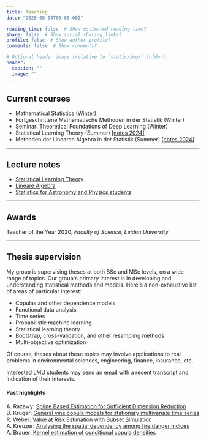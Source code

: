 ```yaml
---
title: Teaching
date: "2020-08-04T00:00:00Z"

reading_time: false  # Show estimated reading time?
share: false  # Show social sharing links?
profile: false  # Show author profile?
comments: false  # Show comments?

# Optional header image (relative to `static/img/` folder).
header:
  caption: ""
  image: ""
---
```




## Current courses

- Mathematical Statistics (Winter)
- Fortgeschrittene Mathematische Methoden in der Statistik (Winter)
- Seminar: Theoretical Foundations of Deep Learning (Winter)
- Statistical Learning Theory (Summer) [[notes 2024]](../slt-2024.pdf)
- Methoden der Linearen Algebra in der Statistik  (Summer) [[notes 2024]](../linalg-2024.pdf)

---

## Lecture notes

- [Statistical Learning Theory](../slt-2024.pdf)
- [Lineare Algebra](../slt-2024.pdf)
- [Statistics for Astronomy and Physics students](../stan-2020.pdf)
---

## Awards

<!-- [Teacher of the Year 2020](https://www.universiteitleiden.nl/science-talents-and-discoveries/teacher-of-the-year-award/thomas-nagler),  -->
Teacher of the Year 2020, *Faculty of Science, Leiden University*

---

## Thesis supervision

My group is supervising theses at both BSc and MSc levels, on a wide range of topics. Our group's primary interest is in developing and understanding statistical methods and models. Here's a non-exhaustive list of areas of particular interest:

* Copulas and other dependence models
* Functional data analysis
* Time series
* Probabilistic machine learning
* Statistical learning theory
* Bootstrap, cross-validation, and other resampling methods
* Multi-objective optimization

Of course, theses about these topics may involve applications to real problems in environmental sciences, engineering, finance, insurance, etc.

Interested LMU students may send an email with a recent transcript and indication of their interests. 

#### Past highlights

A. Razawy: [Spline Based Estimation for Sufficient Dimension Reduction](../razawy-suffdr.pdf)    
D. Krüger:  [General vine copula models for stationary multivariate time series](https://mediatum.ub.tum.de/node?id=1554813)   
R. Weber: [Value at Risk Estimation with Subset Simulation](http://mediatum.ub.tum.de/node?id=1467381)    
A. Kreuzer:  [Analysing the spatial dependency among fire danger indices](https://mediatum.ub.tum.de/node?id=1338821)  
A. Brauer:  [Kernel estimation of conditional copula densities](https://mediatum.ub.tum.de/doc/1342845/1342845.pdf)  





<!-- ## Past courses

#### University of Lausanne (2023)

- Actuarial Data Science

#### TU Delft (2021-2022)

- Time Series   
- Linear Algebra for Computer Science and Engineering   
- Calculus for Computer Science and Engineering   
- Calculus I for Aerospace Engineering   


#### Leiden University (2019-2021)

- Advanced Statistical Computing    
- Statistics for Astronomy and Physics students [[lecture notes]](../stan-2020.pdf)   

#### TU Munich (2019)

- Nonparametric Statistical Learning  
- TA for several courses and seminars -->
